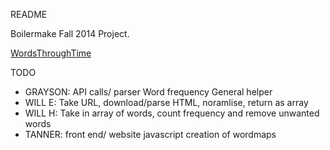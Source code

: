 README

Boilermake Fall 2014 Project.

[WordsThroughTime](http://www.wordsthroughti.me/)

TODO
* GRAYSON:
		API calls/ parser
		Word frequency
		General helper
* WILL E:
		Take URL, download/parse HTML, noramlise, return as array
* WILL H:
		Take in array of words, count frequency and remove unwanted words
* TANNER:
		front end/ website
		javascript creation of wordmaps
